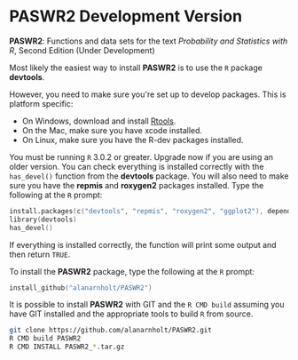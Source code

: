 # PASWR2 Development Version

**PASWR2**: Functions and data sets for the text *Probability and Statistics with R*, Second Edition (Under Development)

Most likely the easiest way to install **PASWR2** is to use the `R` package
**devtools**.

However, you need to make sure you're set up to develop packages. This is platform specific:

* On Windows, download and install [Rtools](http://www.murdoch-sutherland.com/Rtools/).
* On the Mac, make sure you have xcode installed.
* On Linux, make sure you have the R-dev packages installed.

You must be running `R` 3.0.2 or greater.  Upgrade now if you are using an older version.
You can check everything is installed correctly with the `has_devel()` function from the **devtools** package. You will also need to make sure you have the **repmis** and **roxygen2** packages installed.  Type the following at the `R` prompt:

```s
install.packages(c("devtools", "repmis", "roxygen2", "ggplot2"), dependencies = TRUE)    
library(devtools)
has_devel()
```

If everything is installed correctly, the function will print some output and then return `TRUE`.

To install the **PASWR2** package, type the following at the `R` prompt:

```s
install_github("alanarnholt/PASWR2")
```
    
It is possible to install **PASWR2** with GIT and the `R CMD build` assuming you have GIT installed and the appropriate tools to build `R` from source.

```bash
git clone https://github.com/alanarnholt/PASWR2.git
R CMD build PASWR2
R CMD INSTALL PASWR2_*.tar.gz
```

